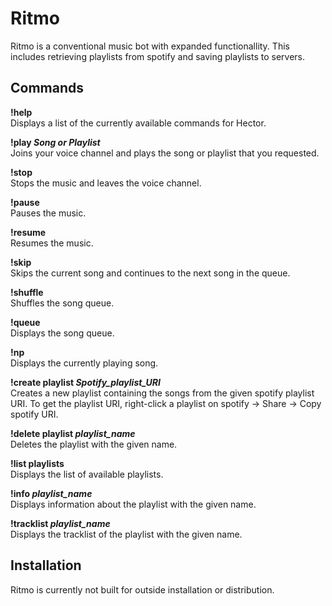 # Ritmo
Ritmo is a conventional music bot with expanded functionallity. This includes retrieving playlists from spotify and saving playlists to servers.

## Commands 
<b>!help</b>  
Displays a list of the currently available commands for Hector. 

<b>!play <em>Song or Playlist</em></b>  
Joins your voice channel and plays the song or playlist that you requested.

<b>!stop</b>  
Stops the music and leaves the voice channel.

<b>!pause</b>  
Pauses the music.

<b>!resume</b>  
Resumes the music.

<b>!skip</b>  
Skips the current song and continues to the next song in the queue.

<b>!shuffle</b>  
Shuffles the song queue.

<b>!queue</b>  
Displays the song queue.

<b>!np</b>  
Displays the currently playing song.

<b>!create playlist <em>Spotify_playlist_URI</em></b>  
Creates a new playlist containing the songs from the given spotify playlist URI. To get the playlist URI, right-click a playlist on spotify -> Share -> Copy spotify URI.

<b>!delete playlist <em>playlist_name</em></b>  
Deletes the playlist with the given name.

<b>!list playlists</b>  
Displays the list of available playlists.

<b>!info <em>playlist_name</em></b>  
Displays information about the playlist with the given name.

<b>!tracklist <em>playlist_name</em></b>  
Displays the tracklist of the playlist with the given name.

## Installation
Ritmo is currently not built for outside installation or distribution.
